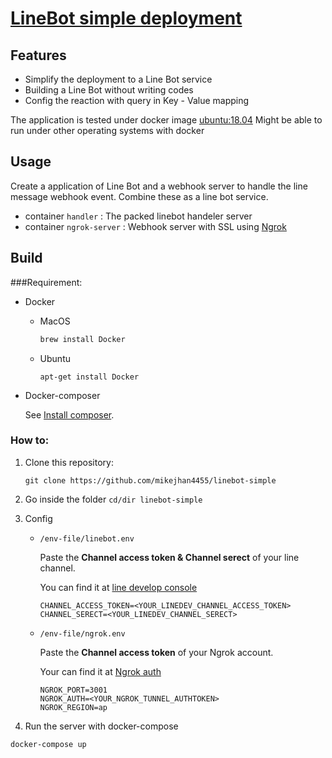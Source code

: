 # [LineBot simple deployment](https://github.com/mikejhan4455/linebot-simple)

## Features

- Simplify the deployment to a Line Bot service
- Building a Line Bot without writing codes
- Config the reaction with query in Key - Value mapping

The application is tested under docker image [ubuntu:18.04](https://hub.docker.com/_/ubuntu/)
Might be able to run under other operating systems with docker

## Usage

Create a application of Line Bot and a webhook server to handle the line message webhook event. Combine these as a line bot service.

- container `handler` : The packed linebot handeler server
- container `ngrok-server` : Webhook server with SSL using [Ngrok](https://ngrok.com/)

## Build

###Requirement:

- Docker

  - MacOS

    ```powershell
    brew install Docker
    ```

  - Ubuntu

    ```
    apt-get install Docker
    ```

- Docker-composer

  See [Install composer](https://docs.docker.com/compose/install/#install-compose).

### How to:

1. Clone this repository:

   ```git clone https://github.com/mikejhan4455/linebot-simple```
2. Go inside the folder
   ```cd/dir linebot-simple```

3. Config

   - ```/env-file/linebot.env```

     Paste the **Channel access token & Channel serect** of  your line channel.

     You can find it at  [line develop console](https://developers.line.biz/console/)

     ```shell
     CHANNEL_ACCESS_TOKEN=<YOUR_LINEDEV_CHANNEL_ACCESS_TOKEN>
     CHANNEL_SERECT=<YOUR_LINEDEV_CHANNEL_SERECT>
     ```

   - ```/env-file/ngrok.env```

     Paste the **Channel access token** of your Ngrok account.

     Your can find it at [Ngrok auth](https://dashboard.ngrok.com/auth)

     ```shell
     NGROK_PORT=3001
     NGROK_AUTH=<YOUR_NGROK_TUNNEL_AUTHTOKEN>
     NGROK_REGION=ap
     ```

4. Run the server with docker-compose

```docker-compose up```